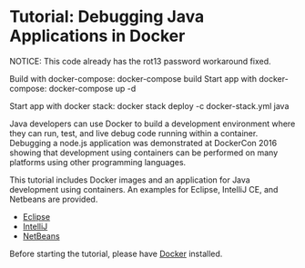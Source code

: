 # Tutorial: Debugging Java Applications in Docker

NOTICE: This code already has the rot13 password workaround fixed.

Build with docker-compose:
docker-compose build
Start app with docker-compose:
docker-compose up -d


Start app with docker stack:
docker stack deploy -c docker-stack.yml java

Java developers can use Docker to build a development environment where they can run, test, and live debug code running within a container. Debugging a node.js application was demonstrated at DockerCon 2016 showing that development using containers can be performed on many platforms using other programming languages.





This tutorial includes Docker images and an application for Java development using containers. An examples for Eclipse, IntelliJ CE, and Netbeans are provided.

* [Eclipse](Eclipse-README.md)
* [IntelliJ](IntelliJ-README.md)
* [NetBeans](NetBeans-README.md)

Before starting the tutorial, please have [Docker](https://www.docker.com/products/overview) installed.
